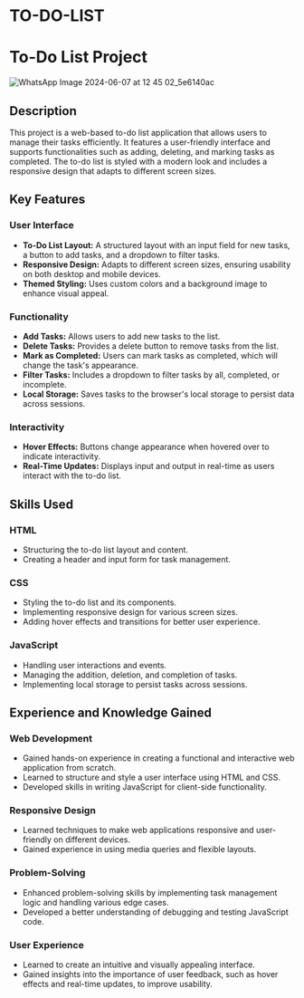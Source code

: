 # TO-DO-LIST
# To-Do List Project

![WhatsApp Image 2024-06-07 at 12 45 02_5e6140ac](https://github.com/chandrikaamara/TO-DO-LIST/assets/168979438/a4035e85-60ed-4f4b-904d-638b200e82e7)


## Description
This project is a web-based to-do list application that allows users to manage their tasks efficiently. It features a user-friendly interface and supports functionalities such as adding, deleting, and marking tasks as completed. The to-do list is styled with a modern look and includes a responsive design that adapts to different screen sizes.

## Key Features

### User Interface

- **To-Do List Layout:** A structured layout with an input field for new tasks, a button to add tasks, and a dropdown to filter tasks.
- **Responsive Design:** Adapts to different screen sizes, ensuring usability on both desktop and mobile devices.
- **Themed Styling:** Uses custom colors and a background image to enhance visual appeal.

### Functionality

- **Add Tasks:** Allows users to add new tasks to the list.
- **Delete Tasks:** Provides a delete button to remove tasks from the list.
- **Mark as Completed:** Users can mark tasks as completed, which will change the task's appearance.
- **Filter Tasks:** Includes a dropdown to filter tasks by all, completed, or incomplete.
- **Local Storage:** Saves tasks to the browser's local storage to persist data across sessions.

### Interactivity

- **Hover Effects:** Buttons change appearance when hovered over to indicate interactivity.
- **Real-Time Updates:** Displays input and output in real-time as users interact with the to-do list.

## Skills Used

### HTML

- Structuring the to-do list layout and content.
- Creating a header and input form for task management.

### CSS

- Styling the to-do list and its components.
- Implementing responsive design for various screen sizes.
- Adding hover effects and transitions for better user experience.

### JavaScript

- Handling user interactions and events.
- Managing the addition, deletion, and completion of tasks.
- Implementing local storage to persist tasks across sessions.

## Experience and Knowledge Gained

### Web Development

- Gained hands-on experience in creating a functional and interactive web application from scratch.
- Learned to structure and style a user interface using HTML and CSS.
- Developed skills in writing JavaScript for client-side functionality.

### Responsive Design

- Learned techniques to make web applications responsive and user-friendly on different devices.
- Gained experience in using media queries and flexible layouts.

### Problem-Solving

- Enhanced problem-solving skills by implementing task management logic and handling various edge cases.
- Developed a better understanding of debugging and testing JavaScript code.

### User Experience

- Learned to create an intuitive and visually appealing interface.
- Gained insights into the importance of user feedback, such as hover effects and real-time updates, to improve usability.
